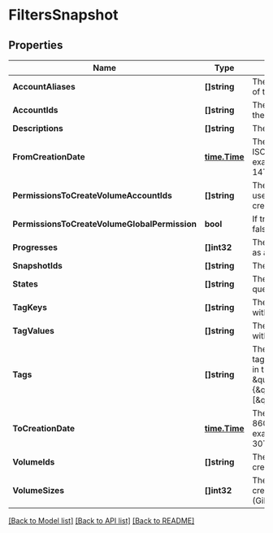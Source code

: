 # FiltersSnapshot

## Properties

Name | Type | Description | Notes
------------ | ------------- | ------------- | -------------
**AccountAliases** | **[]string** | The account aliases of the owners of the snapshots. | [optional] 
**AccountIds** | **[]string** | The account IDs of the owners of the snapshots. | [optional] 
**Descriptions** | **[]string** | The descriptions of the snapshots. | [optional] 
**FromCreationDate** | [**time.Time**](time.Time.md) | The beginning of the time period, in ISO 8601 date-time format (for example, &#x60;2020-06-14T00:00:00.000Z&#x60;). | [optional] 
**PermissionsToCreateVolumeAccountIds** | **[]string** | The account IDs of one or more users who have permissions to create volumes. | [optional] 
**PermissionsToCreateVolumeGlobalPermission** | **bool** | If true, lists all public volumes. If false, lists all private volumes. | [optional] 
**Progresses** | **[]int32** | The progresses of the snapshots, as a percentage. | [optional] 
**SnapshotIds** | **[]string** | The IDs of the snapshots. | [optional] 
**States** | **[]string** | The states of the snapshots (&#x60;in-queue&#x60; \\| &#x60;completed&#x60; \\| &#x60;error&#x60;). | [optional] 
**TagKeys** | **[]string** | The keys of the tags associated with the snapshots. | [optional] 
**TagValues** | **[]string** | The values of the tags associated with the snapshots. | [optional] 
**Tags** | **[]string** | The key/value combination of the tags associated with the snapshots, in the following format: &amp;quot;Filters&amp;quot;:{&amp;quot;Tags&amp;quot;:[&amp;quot;TAGKEY&#x3D;TAGVALUE&amp;quot;]}. | [optional] 
**ToCreationDate** | [**time.Time**](time.Time.md) | The end of the time period, in ISO 8601 date-time format (for example, &#x60;2020-06-30T00:00:00.000Z&#x60;). | [optional] 
**VolumeIds** | **[]string** | The IDs of the volumes used to create the snapshots. | [optional] 
**VolumeSizes** | **[]int32** | The sizes of the volumes used to create the snapshots, in gibibytes (GiB). | [optional] 

[[Back to Model list]](../README.md#documentation-for-models) [[Back to API list]](../README.md#documentation-for-api-endpoints) [[Back to README]](../README.md)


